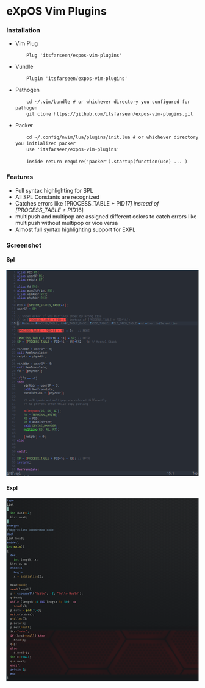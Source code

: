 # eXpOS Vim Plugins

### Installation
* Vim Plug
    ```
        Plug 'itsfarseen/expos-vim-plugins'
    ```
* Vundle
    ```
        Plugin 'itsfarseen/expos-vim-plugins'
    ```
* Pathogen
    ```
        cd ~/.vim/bundle # or whichever directory you configured for pathogen
        git clone https://github.com/itsfarseen/expos-vim-plugins.git
    ```
* Packer 
    ```
        cd ~/.config/nvim/lua/plugins/init.lua # or whichever directory you initialized packer
        use 'itsfarseen/expos-vim-plugins'
        
        inside return require('packer').startup(function(use) ... )
    ```


### Features

* Full syntax highlighting for SPL
* All SPL Constants are recognized
* Catches errors like [PROCESS_TABLE + PID*17] instead of [PROCESS_TABLE + PID*16]
* multipush and multipop are assigned different colors to catch errors like 
  multipush without multipop or vice versa
* Almost full syntax highlighting support for EXPL

### Screenshot

#### Spl
![](screenshot_spl.png)
#### Expl
![](screenshot_expl.png)
